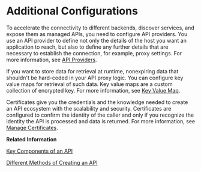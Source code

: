 <!-- loiode7285ce35a248bcbb1501bcc855a314 -->

# Additional Configurations



To accelerate the connectivity to different backends, discover services, and expose them as managed APIs, you need to configure API providers. You use an API provider to define not only the details of the host you want an application to reach, but also to define any further details that are necessary to establish the connection, for example, proxy settings. For more information, see [API Providers](api-providers-42e13b2.md).

If you want to store data for retrieval at runtime, nonexpiring data that shouldn't be hard-coded in your API proxy logic. You can configure key value maps for retrieval of such data. Key value maps are a custom collection of encrypted key. For more information, see [Key Value Map](key-value-map-3722a39.md).

Certificates give you the credentials and the knowledge needed to create an API ecosystem with the scalability and security. Certificates are configured to confirm the identity of the caller and only if you recognize the identity the API is processed and data is returned. For more information, see [Manage Certificates](manage-certificates-c665875.md).

**Related Information**  


[Key Components of an API](key-components-of-an-api-19c0654.md "This section introduces you to some of the key components of an API that you need to know before building APIs.")

[Different Methods of Creating an API](different-methods-of-creating-an-api-4ac0431.md "An API proxy is the data object that contains all the functionality to be executed when an external user wants to access the backend service.")

